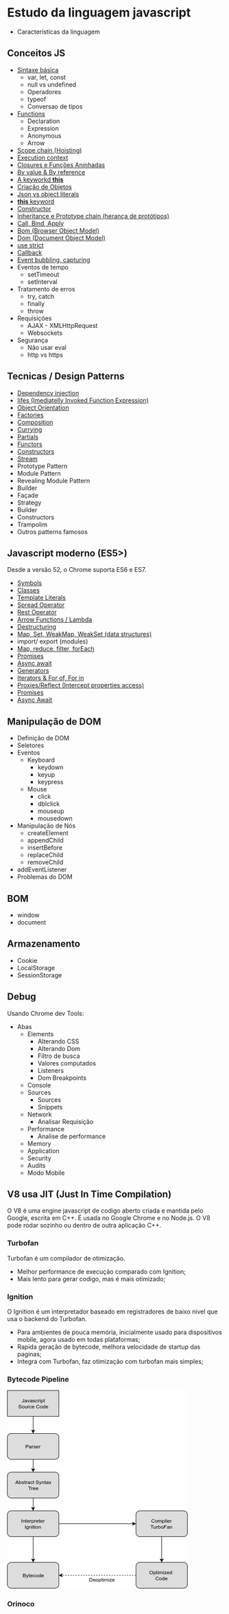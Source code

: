 # Estudo da linguagem javascript

* Características da linguagem

## Conceitos JS

* [Sintaxe básica](content/basic_syntax.md)
  * var, let, const
  * null vs undefined
  * Operadores
  * typeof
  * Conversao de tipos
* [Functions](content/functions.md) 
  * Declaration
  * Expression
  * Anonymous
  * Arrow
* [Scope chain (Hoisting)](content/hoisting.md)
* [Execution context](content/execution_context.md)
* [Closures e Funções Aninhadas](content/closures.md)
* [By value & By reference](content/byvalue_byreference.md)
* [A keyworkd **this**](content/this_keyword.md)
* [Criação de Objetos](content/object_creation.md)
* [Json vs object literals](content/json_vs_object_literals.md)
* [**this** keyword](content/this_keyword.md)
* [Constructor](content/constructor.md)
* [Inheritance e Prototype chain (herança de protótipos)](content/inheritance.md)
* [Call, Bind, Apply](content/call_bind_apply.md)
* [Bom (Browser Object Model)](content/bom.md)
* [Dom (Document Object Model)](content/dom.md)
* [use strict](content/use_strict.md)
* [Callback](content/callback.md)
* [Event bubbling, capturing](content/event_bubbling_capturing.md)
* Eventos de tempo
  * setTimeout
  * setInterval
* Tratamento de erros
  * try, catch
  * finally 
  * throw
* Requisições
  * AJAX - XMLHttpRequest
  * Websockets
* Segurança
  * Não usar eval
  * http vs https

## Tecnicas / Design Patterns

* [Dependency injection](content/dependency_injection.md)
* [Iifes (Imediatelly Invoked Function Expression)](iifes.md)
* [Object Orientation](content/object_orientation.md)
* [Factories](content/factories.md)
* [Composition](content/composition.md)
* [Currying](content/currying.md)
* [Partials](content/partials.md)
* [Functors](content/functors.md)
* [Constructors](content/constructor.md)
* [Stream](content/stream.md)
* Prototype Pattern
* Module Pattern
* Revealing Module Pattern
* Builder
* Façade
* Strategy
* Builder
* Constructors
* Trampolim
* Outros patterns famosos

## Javascript moderno (ES5>)

Desde a versão 52, o Chrome suporta ES6 e ES7.

* [Symbols](content/symbols.md)
* [Classes](content/class.md)
* [Template Literals](content/template_literals.md)
* [Spread Operator](content/spread.md)
* [Rest Operator](content/rest_operator.md)
* [Arrow Functions / Lambda](content/functions.md)
* [Destructuring](content/destructuring.md)
* [Map, Set, WeakMap, WeakSet (data structures)](content/data_structures.md)
* import/ export (modules)
* [Map, reduce, filter, forEach](content/map_reduce_filter.md)
* [Promises](content/promises.md)
* [Async await](content/async_await.md)
* [Generators](content/generators.md)
* [Iterators & For of, For in](content/iterators.md)
* [Proxies/Reflect (Intercept properties access)](content/interceptable.md)
* [Promises](content/promises.md)
* [Async Await](content/async_await.md)

## Manipulação de DOM

* Definição de DOM
* Seletores
* Eventos
  * Keyboard
    * keydown
    * keyup
    * keypress
  * Mouse
    * click
    * dblclick
    * mouseup
    * mousedown
* Manipulação de Nós 
  * createElement
  * appendChild
  * insertBefore
  * replaceChild
  * removeChild
* addEventListener
* Problemas do DOM

## BOM

* window
* document

## Armazenamento

* Cookie
* LocalStorage
* SessionStorage

## Debug

Usando Chrome dev Tools:
* Abas
  * Elements
    * Alterando CSS
    * Alterando Dom
    * Filtro de busca
    * Valores computados
    * Listeners
    * Dom Breakpoints
  * Console
  * Sources
    * Sources
    * Snippets
  * Network
    * Analisar Requisição
  * Performance
    * Analise de performance
  * Memory
  * Application
  * Security
  * Audits
  * Modo Mobile

## V8 usa JIT (Just In Time Compilation)

O V8 é uma engine javascript de codigo aberto criada e mantida pelo Google, escrita em C++. É usada no Google Chrome e no Node.js. O V8 pode rodar sozinho ou dentro de outra aplicação C++.

### Turbofan

Turbofan é um compilador de otimização.

* Melhor performance de execução comparado com Ignition;
* Mais lento para gerar codigo, mas é mais otimizado;

### Ignition

O Ignition é um interpretador baseado em registradores de baixo nivel que usa o backend do Turbofan.

* Para ambientes de pouca memória, inicialmente usado para dispositivos mobile, agora usado em todas plataformas;
* Rapida geração de bytecode, melhora velocidade de startup das paginas;
* Integra com Turbofan, faz otimização com turbofan mais simples;

### Bytecode Pipeline

![V8](images/ignition_turbofan.png)

### Orinoco

